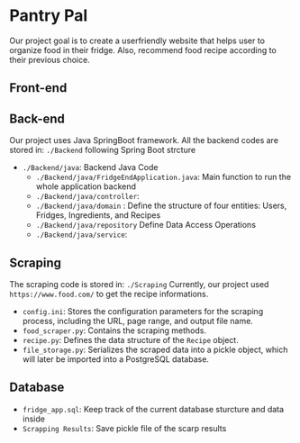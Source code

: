 # Pantry Pal 
Our project goal is to create a userfriendly website that helps user to organize food in their fridge. Also, recommend food recipe according to their previous choice.

## Front-end 

## Back-end
Our project uses Java SpringBoot framework. All the backend codes are stored in: `./Backend` following Spring Boot strcture 

- `./Backend/java`: Backend Java Code
  -  `./Backend/java/FridgeEndApplication.java`: Main function to run the whole application backend 
  -  `./Backend/java/controller`: 
  -  `./Backend/java/domain` : Define the structure of four entities: Users, Fridges, Ingredients, and Recipes
  -  `./Backend/java/repository` Define Data Access Operations
  -  `./Backend/java/service`:
  

## Scraping
The scraping code is stored in: `./Scraping`
Currently, our project used  `https://www.food.com/` to get the recipe informations.  

- `config.ini`: Stores the configuration parameters for the scraping process, including the URL, page range, and output file name.
- `food_scraper.py`: Contains the scraping methods.
- `recipe.py`: Defines the data structure of the `Recipe` object.
- `file_storage.py`: Serializes the scraped data into a pickle object, which will later be imported into a PostgreSQL database.

## Database
- `fridge_app.sql`: Keep track of the current database sturcture and data inside
- `Scrapping Results`: Save pickle file of the scarp results 





